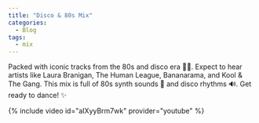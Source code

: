 ```yaml
---
title: "Disco & 80s Mix"
categories:
  - Blog
tags:
  - mix
---
```


Packed with iconic tracks from the 80s and disco era 🕺🪩. Expect to hear artists like Laura Branigan, The Human League, Bananarama, and Kool & The Gang. This mix is full of 80s synth sounds 🎹 and disco rhythms 🔊. Get ready to dance! ✨

{% include video id="aIXyyBrm7wk" provider="youtube" %}
